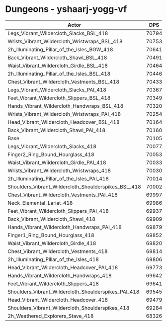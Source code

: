 # Dungeons - yshaarj-yogg-vf
| Actor | DPS | Increase |
|---|:---:|:---:|
|Legs_Vibrant_Wildercloth_Slacks_BSL_418|70794|0.98%|
|Wrists_Vibrant_Wildercloth_Wristwraps_BSL_418|70753|0.92%|
|2h_Illuminating_Pillar_of_the_Isles_BGW_418|70641|0.76%|
|Back_Vibrant_Wildercloth_Shawl_BSL_418|70491|0.55%|
|Waist_Vibrant_Wildercloth_Girdle_BSL_418|70464|0.51%|
|2h_Illuminating_Pillar_of_the_Isles_BSL_418|70446|0.49%|
|Chest_Vibrant_Wildercloth_Vestments_BSL_418|70433|0.47%|
|Legs_Vibrant_Wildercloth_Slacks_PAI_418|70367|0.37%|
|Feet_Vibrant_Wildercloth_Slippers_BSL_418|70349|0.35%|
|Hands_Vibrant_Wildercloth_Handwraps_BSL_418|70320|0.31%|
|Wrists_Vibrant_Wildercloth_Wristwraps_PAI_418|70254|0.21%|
|Head_Vibrant_Wildercloth_Headcover_BSL_418|70164|0.08%|
|Back_Vibrant_Wildercloth_Shawl_PAI_418|70160|0.08%|
|Base|70105|0.00%|
|Legs_Vibrant_Wildercloth_Slacks_418|70077|-0.04%|
|Finger2_Ring_Bound_Hourglass_418|70053|-0.07%|
|Waist_Vibrant_Wildercloth_Girdle_PAI_418|70033|-0.10%|
|Wrists_Vibrant_Wildercloth_Wristwraps_418|70030|-0.11%|
|2h_Illuminating_Pillar_of_the_Isles_PAI_418|70014|-0.13%|
|Shoulders_Vibrant_Wildercloth_Shoulderspikes_BSL_418|70002|-0.15%|
|Chest_Vibrant_Wildercloth_Vestments_PAI_418|69997|-0.15%|
|Neck_Elemental_Lariat_418|69986|-0.17%|
|Feet_Vibrant_Wildercloth_Slippers_PAI_418|69937|-0.24%|
|Back_Vibrant_Wildercloth_Shawl_418|69909|-0.28%|
|Hands_Vibrant_Wildercloth_Handwraps_PAI_418|69879|-0.32%|
|Finger1_Ring_Bound_Hourglass_418|69852|-0.36%|
|Waist_Vibrant_Wildercloth_Girdle_418|69820|-0.41%|
|Chest_Vibrant_Wildercloth_Vestments_418|69814|-0.42%|
|2h_Illuminating_Pillar_of_the_Isles_418|69806|-0.43%|
|Head_Vibrant_Wildercloth_Headcover_PAI_418|69773|-0.47%|
|Hands_Vibrant_Wildercloth_Handwraps_418|69642|-0.66%|
|Feet_Vibrant_Wildercloth_Slippers_418|69641|-0.66%|
|Shoulders_Vibrant_Wildercloth_Shoulderspikes_PAI_418|69545|-0.80%|
|Head_Vibrant_Wildercloth_Headcover_418|69479|-0.89%|
|Shoulders_Vibrant_Wildercloth_Shoulderspikes_418|69284|-1.17%|
|2h_Weathered_Explorers_Stave_418|68326|-2.54%|
